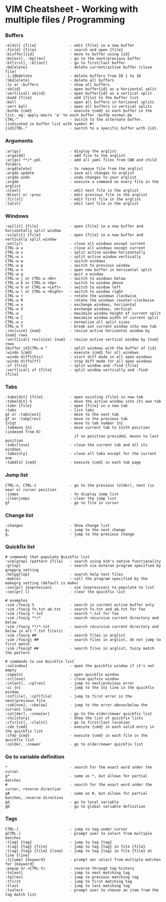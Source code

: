 # VIM Cheatsheet - Working with multiple files / Programming

### Buffers

    :e[dit] {file}               - edit {file} in a new buffer
    :fin[d] {file}               - search and open {file}
    :b[uffer]{id}                - move to buffer using {id}
    :bn[ext], :bp[rev]           - go to the next/previous buffer
    :bf[irst], :bl[ast]          - go to first/last buffer
    :bd[elete]                   - delete current/active buffer (close file)
    :1,10bdelete                 - delete buffers from ID 1 to 10
    :%bd[elete]                  - delete all buffers
    :ls or :buffers              - show all buffers
    :sb{id}                      - open buffer{id} as a horizontal split
    :vert[ical] sb{id}           - open buffer{id} as a vertical split
    :badd {file}                 - add {file} to the buffer list
    :ball                        - open all buffers in horizonal splits
    :vert ball                   - open all buffers in vertical splits
    :bufdo {cmd}                 - execute {cmd} in each buffer in the list. eg: apply macro 'a' to each buffer :bufdo normal @a
    CTRL-^                       - switch to the alternate buffer. (indicated in buffer list with symbol #)
    {id}CTRL-^                   - switch to a specific buffer with {id}.

### Arguments

    :ar[gs]                      - display the arglist
    :arga[dd]                    - add file to the arglist
    :ar[gs] **/*.yml             - add all yaml files from CWD and child folders
    :argd[elete]                 - to remove file from the arglist
    :argdo update                - save all changes to arglist
    :argdo undo                  - undo changes to your arglist
    :argdo                       - execute a command on every file in the arglist
    :n[ext]                      - edit next file in the arglist
    :N[ext] or :prev             - edit previous file in the arglist
    :fir[st]                     - edit first file in the arglist
    :la[st]                      - edit last file in the arglist

### Windows

    :sp[lit] {file}              - open {file} in a new buffer and horizontally split window
    :vs[plit] {file}             - open {file} in a new buffer and vertically split window
    :on[ly]!                     - close all windows except current
    CTRL-w o                     - close all windows except current
    CTRL-w s                     - split active window horizontally
    CTRL-w v                     - split active window vertically
    CTRL-w w                     - switch windows
    CTRL-w p                     - switch to previous window
    CTRL-w n                     - open new buffer in horizantal split
    CTRL-w q                     - quit a window
    CTRL-w j or CTRL-w <Dn>      - switch to windows below
    CTRL-w k or CTRL-w <Up>      - switch to window above
    CTRL-w h or CTRL-w <Left>    - switch to window left
    CTRL-w l or CTRL-w <Right>   - switch to window right
    CTRL-w r                     - rotate the windows clockwise
    CTRL-w R                     - rotate the windows counter-clockwise
    CTRL-w x                     - exchange windows, horizontal
    CTRL-w X                     - exchange windows, vertical
    CTRL-w _                     - maximize window height of current split
    CTRL-w |                     - maximize window width of current split
    CTRL-w =                     - normalize all split sizes
    CTRL-w T                     - break out current window into new tab
    :res[size] {num}             - resize active horizontal window by {num} rows
    :vert[ical] res[size] {num}  - resize active vertical window by {num} rows
    {buffer_id}CTRL-w ^          - split windows with the buffer of {id}
    :windo {cmd}                 - execute {cmd} for all windows
    :windo difft[his]            - start diff mode in all open windows
    :windo diffo[ff]             - stop diff mode for all open windows
    :sf {file}                   - split window and :find {file}
    :vert[ical] sf {file}        - split window vertically and :find {file}

### Tabs

    :tabe[dit] {file}            - open existing {file} in new tab
    :tabe[dit] %                 - move the active window into its own tab
    :tabn {file}                 - open {file} in a new tab
    :tabs                        - list tabs
    gt or :tabn[ext]             - move to the next tab
    gT or :tabp[rev]             - move to the previous tab
    {n}gt                        - move to tab number {n}
    :tabmove {n}                 - move current tab to {n}th position (indexed from 0)
                                   if no position provided, moves to last position
    :tabc[lose]                  - close the current tab and all its windows
    :tabo[nly]                   - close all tabs except for the current one
    :tabd[o] {cmd}               - execute {cmd} in each tab page

### Jump list

    CTRL-o, CTRL-i               - go to the previous (older), next (is near o) cursor position
    :jumps                       - to display jump list
    :clearjumps                  - clear the jump list
    gf                           - go to file in cursor

### Change list

    :changes                     - Show change list
    g;                           - jump to the next change
    g,                           - jump to the previous change

### Quickfix list

    # commands that populate Quickfix list
    :vim[grep] /pattern {file}   - search using Vim's native functionality
    :gr[ep]                      - search via exteran program specified by grepprg setting
    :helpgr[ep]                  - search help text files
    :mak[e]                      - call the program specified by the makeprg setting (default is make)
    :cex[pr] {expression}        - use {expression} to populate to list
    :cex[pr] []                  - clear the quickfix list

    # examples
    :vim /foo/g %                - search in current active buffer only
    :vim /foo/g fo.txt ab.txt    - search fo.txt and ab.txt for foo
    :vim /foo/g *.txt            - search *.txt for foo
    :vim /foo/g **/*             - search recursive current directory and below
    :vim /foo/g **/*.txt         - search recursive current directory and below in all *.txt file(s)
    :vim /foo/g ##               - search files in arglist
    :vim /foo/gj ##              - search files in arglist, do not jump to first match
    :vim /foo/gf ##              - search files in arglist, fuzzy match the pattern

    # commands to use Quickfix list
    :cw[indow]                   - open the quickfix window if it's not empty
    :cope[n]                     - open quickfix window
    :ccl[ose]                    - close quifxix window
    :cn[ext], :cp[rev]           - jump to next/previous error
    :cc {n}                      - jump to the {n} line in the quickfix window
    :cnf[ile], :cpf[file]        - jump to first error in the next/previous file
    :cab[ove], :cbe[ow]          - jump to the error above/below the current line
    :col[der], :cnew[er]         - go to the older/newer quickfix list
    :chi[story]                  - Show the list of quickfix lists
    :cfir[st], :cla[st]          - go to first/last location
    :cdo {cmd}                   - execute {cmd} in each valid entry in the quickfix list
    :cfdo {cmd}                  - execute {cmd} in each file in the quickfix list
    :colder, :cnewer             - go to older/newer quickfix list

### Go to variable definition

    *                            - search for the exact word under the cursor
    g*                           - same as *, but allows for partial matches
    #                            - search for the exact word under the cursor, reverse direction
    g#                           - same as #, but allows for partial matches, reverse direction
    gd                           - go to local variable
    gD                           - go to global variable definition

### Tags

    CTRL-]                       - jump to tag under cursor
    gCTRL-]                      - prompt user to select from multiple matches
    :t[ag] {tag}                 - jump to tag {tag}
    :t[ag] {tag} {file}          - jump to tag {tag} in file {file}
    :t[ag] {tag} {file} {line}   - jump to tag {tag} in file {file} at line {line}
    :tj[ump] {keyword}           - prompt uer select from multiple matches for {keyword}
    :popup or <CTRL-t>           - reverse through tag history
    :tn[ext]                     - jump to next matching tag
    :tp[rev]                     - jump to previous matching tag
    :tfirst                      - jump to first matching tag
    :tlast                       - jump to last matching tag
    :tselect                     - prompt user to choose an item from the tag match list

